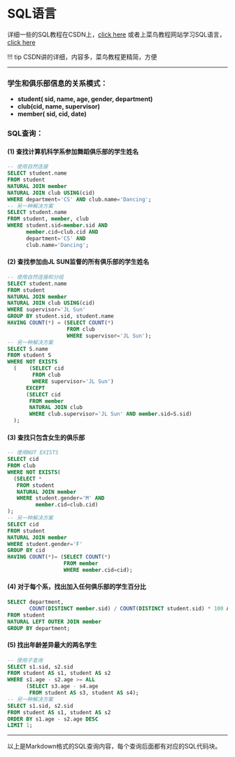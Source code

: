 # SQL语言
详细一些的SQL教程在CSDN上，[click here](https://blog.csdn.net/m0_50546016/article/details/120070003?ops_request_misc=%257B%2522request%255Fid%2522%253A%252203b0f8b494da45639e76737e4ab34e4d%2522%252C%2522scm%2522%253A%252220140713.130102334..%2522%257D&request_id=03b0f8b494da45639e76737e4ab34e4d&biz_id=0&utm_medium=distribute.pc_search_result.none-task-blog-2~all~top_positive~default-1-120070003-null-null.142^v101^pc_search_result_base9&utm_term=SQL&spm=1018.2226.3001.4187)
或者上菜鸟教程网站学习SQL语言，[click here](https://www.runoob.com/sql/sql-tutorial.html)


!!! tip 
    CSDN讲的详细，内容多，菜鸟教程更精简，方便




---
### 学生和俱乐部信息的关系模式：
- **student( sid, name, age, gender, department)**
- **club(cid, name, supervisor)**
- **member( sid, cid, date)**
### SQL查询：
#### (1) 查找计算机科学系参加舞蹈俱乐部的学生姓名
```sql
-- 使用自然连接
SELECT student.name
FROM student 
NATURAL JOIN member 
NATURAL JOIN club USING(cid)
WHERE department='CS' AND club.name='Dancing';
-- 另一种解决方案
SELECT student.name
FROM student, member, club
WHERE student.sid=member.sid AND 
      member.cid=club.cid AND
      department='CS' AND 
      club.name='Dancing';
```
#### (2) 查找参加由JL SUN监督的所有俱乐部的学生姓名
```sql
-- 使用自然连接和分组
SELECT student.name
FROM student 
NATURAL JOIN member 
NATURAL JOIN club USING(cid)
WHERE supervisor='JL Sun'
GROUP BY student.sid, student.name
HAVING COUNT(*) = (SELECT COUNT(*)
                   FROM club
                   WHERE supervisor='JL Sun');
-- 另一种解决方案
SELECT S.name
FROM student S
WHERE NOT EXISTS
  (    (SELECT cid
        FROM club
        WHERE supervisor='JL Sun')         
      EXCEPT
      (SELECT cid
       FROM member 
       NATURAL JOIN club
       WHERE club.supervisor='JL Sun' AND member.sid=S.sid)
  );
```
#### (3) 查找只包含女生的俱乐部
```sql
-- 使用NOT EXISTS
SELECT cid
FROM club
WHERE NOT EXISTS(
  (SELECT *
   FROM student 
   NATURAL JOIN member
   WHERE student.gender='M' AND 
         member.cid=club.cid)
);
-- 另一种解决方案
SELECT cid 
FROM student 
NATURAL JOIN member
WHERE student.gender='F'
GROUP BY cid
HAVING COUNT(*)= (SELECT COUNT(*)
                  FROM member
                  WHERE member.cid=cid);
```
#### (4) 对于每个系，找出加入任何俱乐部的学生百分比
```sql
SELECT department, 
       COUNT(DISTINCT member.sid) / COUNT(DISTINCT student.sid) * 100 AS percentage
FROM student 
NATURAL LEFT OUTER JOIN member
GROUP BY department;
```
#### (5) 找出年龄差异最大的两名学生
```sql
-- 使用子查询
SELECT s1.sid, s2.sid
FROM student AS s1, student AS s2
WHERE s1.age - s2.age >= ALL
      (SELECT s3.age - s4.age
       FROM student AS s3, student AS s4);
-- 另一种解决方案
SELECT s1.sid, s2.sid
FROM student AS s1, student AS s2
ORDER BY s1.age - s2.age DESC
LIMIT 1;
```
---
以上是Markdown格式的SQL查询内容，每个查询后面都有对应的SQL代码块。


